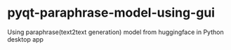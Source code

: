# pyqt-paraphrase-model-using-gui
Using paraphrase(text2text generation) model from huggingface in Python desktop app
